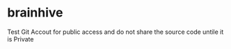 # brainhive
Test Git Accout for public access and do not share the source code untile it is Private
